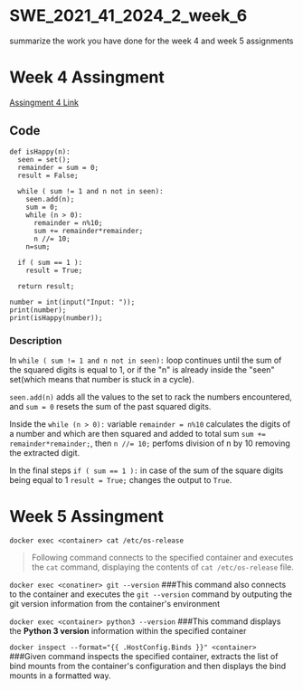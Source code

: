 # SWE_2021_41_2024_2_week_6
summarize the work you have done for the week 4 and week 5 assignments

# Week 4 Assingment
[Assingment 4 Link](https://github.com/Matyoqub-J/SWE_2021_41_2024_2_week_4.git)

## Code 
```
def isHappy(n):
  seen = set();
  remainder = sum = 0;
  result = False;

  while ( sum != 1 and n not in seen):
    seen.add(n);
    sum = 0;
    while (n > 0):
      remainder = n%10;
      sum += remainder*remainder;
      n //= 10;
    n=sum;

  if ( sum == 1 ):
    result = True;

  return result;

number = int(input("Input: "));
print(number);
print(isHappy(number));
```
### Description

In `while ( sum != 1 and n not in seen):` loop continues until the sum of the squared digits is equal to 1, 
or if the "n" is already inside the "seen" set(which means that number is stuck in a cycle). 

`seen.add(n)` adds all the values to the set to rack the numbers encountered, and `sum = 0` resets the sum of the past squared digits. 

Inside the `while (n > 0):` variable `remainder = n%10` calculates the digits of a number and which are then squared and added to total sum `sum += remainder*remainder;`,
then `n //= 10;` perfoms division of n by 10 removing the extracted digit. 

In the final steps `if ( sum == 1 ):` in case of the sum of the square digits being equal to 1 `result = True;` changes the output to `True`.



# Week 5 Assingment
`docker exec <container> cat /etc/os-release` 
>Following command connects to the specified container and executes the `cat` command, displaying the contents of `cat /etc/os-release` file.

`docker exec <conatiner> git --version`
###This command also connects to the container and executes the `git --version` command by outputing the git version information from the container's environment 

`docker exec <container> python3 --version`
###This command displays the **Python 3 version** information within the specified container

`docker inspect --format="{{ .HostConfig.Binds }}" <container> `
###Given command inspects the specified container, extracts the list of bind mounts from the container's configuration and then displays the bind mounts in a formatted way.
